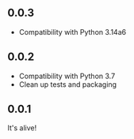 ## 0.0.3

- Compatibility with Python 3.14a6

## 0.0.2

- Compatibility with Python 3.7
- Clean up tests and packaging

## 0.0.1

It's alive!
